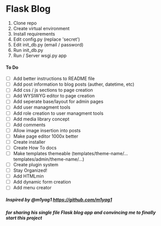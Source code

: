 # Flask Blog

1. Clone repo
2. Create virtual environment
3. Install requirements
4. Edit config.py (replace 'secret')
5. Edit init_db.py (email / password)
6. Run init_db.py
7. Run / Server wsgi.py app

#### To Do

- [ ] Add better instructions to README file
- [ ] Add post information to blog posts (auther, datetime, etc)
- [ ] Add css / js sections to page creation
- [ ] Add WYSIWYG editor to page creation
- [ ] Add seperate base/layout for admin pages
- [ ] Add user managment tools
- [ ] Add role creation to user managment tools
- [ ] Add media library concept
- [ ] Add comments
- [ ] Allow image insertion into posts
- [ ] Make page editor 1000x better
- [ ] Create installer
- [ ] Create How To docs
- [ ] Make templates themeable (templates/theme-name/... templates/admin/theme-name/...)
- [ ] Create plugin system
- [ ] Stay Organized!
- [ ] Add HTMLmin
- [ ] Add dynamic form creation
- [ ] Add menu creator

##### Inspired by @m1yag1 https://github.com/m1yag1
##### for sharing his single file Flask blog app and convincing me to finally start this project
